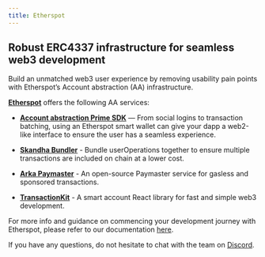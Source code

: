 ```yaml
---
title: Etherspot
---
```


## Robust ERC4337 infrastructure for seamless web3 development

Build an unmatched web3 user experience by removing usability pain points with Etherspot’s Account abstraction (AA) infrastructure.

[**Etherspot**](https://etherspot.io) offers the following AA services:

- [**Account abstraction Prime SDK**](https://github.com/etherspot/etherspot-prime-sdk) — From social logins to transaction batching, using an Etherspot smart wallet can give your dapp a web2-like interface to ensure the user has a seamless experience.

- [**Skandha Bundler**](https://github.com/etherspot/skandha) - Bundle userOperations together to ensure multiple transactions are included on chain at a lower cost.

- [**Arka Paymaster**](https://etherspot.fyi/arka/intro) - An open-source Paymaster service for gasless and sponsored transactions.

- [**TransactionKit**](https://etherspot.io/transactionkit) - A smart account React library for fast and simple web3 development.

For more info and guidance on commencing your development journey with Etherspot, please refer to our documentation [here](https://etherspot.fyi/introduction).

If you have any questions, do not hesitate to chat with the team on [Discord](https://discord.etherspot.io).
